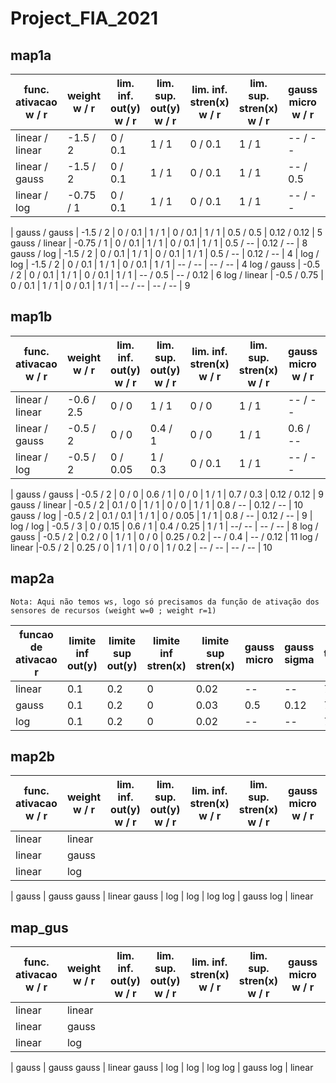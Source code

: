 # Project_FIA_2021
 
## map1a

func. ativacao w / r | weight w / r | lim. inf. out(y) w / r | lim. sup. out(y) w / r | lim. inf. stren(x) w / r | lim. sup. stren(x) w / r | gauss micro w / r | gauss sigma w / r | tempo (s)
-- | -- | -- | -- | -- | -- | -- | -- | -- 
linear / linear | -1.5 / 2  | 0 / 0.1 | 1 / 1 | 0 / 0.1 | 1 / 1 | -- / --   | -- / --   | 7
linear / gauss  | -1.5 / 2  | 0 / 0.1 | 1 / 1 | 0 / 0.1 | 1 / 1 | -- / 0.5  | -- / 0.12 | 7
linear / log    | -0.75 / 1 | 0 / 0.1 | 1 / 1 | 0 / 0.1 | 1 / 1 | -- / --   | -- / --   | 9
|
gauss / gauss   | -1.5 / 2  | 0 / 0.1 | 1 / 1 | 0 / 0.1 | 1 / 1 | 0.5 / 0.5 | 0.12 / 0.12 | 5
gauss / linear  | -0.75 / 1 | 0 / 0.1 | 1 / 1 | 0 / 0.1 | 1 / 1 | 0.5 / --  | 0.12 / --   | 8
gauss / log     | -1.5 / 2  | 0 / 0.1 | 1 / 1 | 0 / 0.1 | 1 / 1 | 0.5 / --  | 0.12 / --   | 4
|
log / log       | -1.5 / 2    | 0 / 0.1 | 1 / 1 | 0 / 0.1 | 1 / 1 | -- / --  | -- / --    | 4
log / gauss     | -0.5 / 2    | 0 / 0.1 | 1 / 1 | 0 / 0.1 | 1 / 1 | -- / 0.5 | -- / 0.12  | 6
log / linear    | -0.5 / 0.75 | 0 / 0.1 | 1 / 1 | 0 / 0.1 | 1 / 1 | -- / --  | -- / --    | 9

## map1b

func. ativacao w / r | weight w / r | lim. inf. out(y) w / r | lim. sup. out(y) w / r | lim. inf. stren(x) w / r | lim. sup. stren(x) w / r | gauss micro w / r | gauss sigma w / r | tempo (s)
-- | -- | -- | -- | -- | -- | -- | -- | -- 
linear / linear | -0.6 / 2.5 | 0 / 0 | 1 / 1   | 0 / 0 | 1 / 1 | -- / --  | -- / --    | 10 
linear / gauss  | -0.5 / 2   | 0 / 0 | 0.4 / 1 | 0 / 0 | 1 / 1 | 0.6 / -- | 0.12 / -- | 10 
linear / log | -0.5 / 2 | 0 / 0.05 | 1 / 0.3 | 0 / 0.1 | 1 / 1 | -- / -- | -- / --  | 10  
|
gauss / gauss | -0.5 / 2 | 0 / 0 | 0.6 / 1 | 0 / 0 | 1 / 1 | 0.7 / 0.3 | 0.12 / 0.12  | 9 
gauss / linear | -0.5 / 2 | 0.1 / 0 | 1 / 1 | 0 / 0 | 1 / 1 | 0.8 / -- | 0.12 / --  | 10  
gauss / log | -0.5 / 2 | 0.1 / 0.1 | 1 / 1 | 0 / 0.05 | 1 / 1 | 0.8 / -- | 0.12 / --  | 9 
|
log / log | -0.5 / 3 | 0 / 0.15 | 0.6 / 1 | 0.4 / 0.25 | 1 / 1 | --/ -- | -- / -- | 8
log / gauss | -0.5 / 2 | 0.2 / 0 | 1 / 1 | 0 / 0 | 0.25 / 0.2 | -- / 0.4 | -- / 0.12  | 11 
log / linear |-0.5 / 2 | 0.25 / 0 | 1 / 1 | 0 / 0 | 1 / 0.2 | -- / -- | -- / --  | 10 

## map2a

`Nota: Aqui não temos ws, logo só precisamos da função de ativação dos sensores de recursos (weight w=0 ; weight r=1)`

funcao de ativacao r | limite inf out(y) | limite sup out(y) | limite inf stren(x) | limite sup stren(x) | gauss micro | gauss sigma | tempo(s)
-- | -- | -- | -- | -- | -- | -- | --
linear  | 0.1 | 0.2 | 0 | 0.02 | --   | --    | 7
gauss   | 0.1 | 0.2 | 0 | 0.03 | 0.5  | 0.12  | 7
log     | 0.1 | 0.2 | 0 | 0.02 | --   | --    | 7


## map2b

func. ativacao w / r | weight w / r | lim. inf. out(y) w / r | lim. sup. out(y) w / r | lim. inf. stren(x) w / r | lim. sup. stren(x) w / r | gauss micro w / r | gauss sigma w / r | tempo (s)
-- | -- | -- | -- | -- | -- | -- | -- | -- 
linear | linear
linear | gauss
linear | log
|
gauss | gauss
gauss | linear
gauss | log
|
log | log
log | gauss
log | linear

## map_gus

func. ativacao w / r | weight w / r | lim. inf. out(y) w / r | lim. sup. out(y) w / r | lim. inf. stren(x) w / r | lim. sup. stren(x) w / r | gauss micro w / r | gauss sigma w / r | tempo (s)
-- | -- | -- | -- | -- | -- | -- | -- | -- 
linear | linear
linear | gauss
linear | log
|
gauss | gauss
gauss | linear
gauss | log
|
log | log
log | gauss
log | linear

